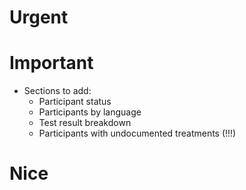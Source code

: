 
# Urgent


# Important
 - Sections to add:
   - Participant status
   - Participants by language
   - Test result breakdown
   - Participants with undocumented treatments (!!!)



# Nice
